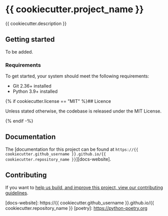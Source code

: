 # {{ cookiecutter.project_name }}

{{ cookiecutter.description }}

## Getting started

To be added.

### Requirements

To get started, your system should meet the following requirements:

- Git 2.36+ installed
- Python 3.9+ installed

{% if cookiecutter.license == "MIT" %}## Licence

Unless stated otherwise, the codebase is released under the MIT License.

{% endif -%}

## Documentation

The [documentation for this project can be found at
`https://{{ cookiecutter.github_username }}.github.io/{{ cookiecutter.repository_name }}`][docs-website].

## Contributing

If you want to [help us build, and improve this project, view our contributing
guidelines][docs-contributing].

[cruft-installation]: https://cruft.github.io/cruft/#installation
[docs-contributing]: ./CONTRIBUTING.md

[docs-website]: https://{{ cookiecutter.github_username }}.github.io/{{ cookiecutter.repository_name }}
[poetry]: https://python-poetry.org
